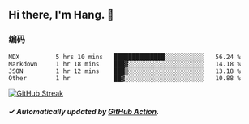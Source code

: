 ## Hi there, I'm Hang. 👋

### 编码

<!--START_SECTION:waka-->

```text
MDX          5 hrs 10 mins   ██████████████░░░░░░░░░░░   56.24 %
Markdown     1 hr 18 mins    ███▓░░░░░░░░░░░░░░░░░░░░░   14.18 %
JSON         1 hr 12 mins    ███▒░░░░░░░░░░░░░░░░░░░░░   13.18 %
Other        1 hr            ██▓░░░░░░░░░░░░░░░░░░░░░░   10.88 %
```

<!--END_SECTION:waka-->

[![GitHub Streak](https://github-readme-streak-stats.herokuapp.com?user=huhuhang&hide_border=true&date_format=%5BY.%5Dn.j)](https://git.io/streak-stats)

##### ✓ Automatically updated by [GitHub Action](https://github.com/huhuhang/huhuhang/actions).
